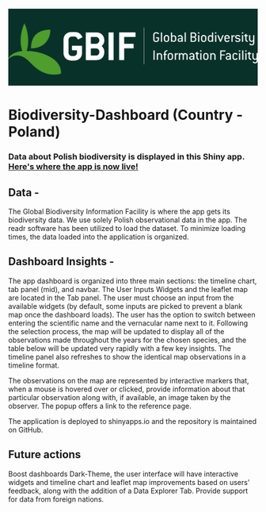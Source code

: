 <div align="left">
 
[![](https://github.com/kmaheshkulkarni/Biodiversity-Dashboard/blob/main/bioDT_Green.png)](https://75ns70-mahesh-kulkarni.shinyapps.io/Biodiversity-Dashboard/)

# Biodiversity-Dashboard (Country - Poland)

<div align="left">

### Data about Polish biodiversity is displayed in this Shiny app. [Here's where the app is now live!](https://75ns70-mahesh-kulkarni.shinyapps.io/Biodiversity-Dashboard/)
##

## Data - 
The Global Biodiversity Information Facility is where the app gets its biodiversity data. We use solely Polish observational data in the app. The readr software has been utilized to load the dataset. To minimize loading times, the data loaded into the application is organized.

## Dashboard Insights - 
The app dashboard is organized into three main sections: the timeline chart, tab panel (mid), and navbar. The User Inputs Widgets and the leaflet map are located in the Tab panel. The user must choose an input from the available widgets (by default, some inputs are picked to prevent a blank map once the dashboard loads). The user has the option to switch between entering the scientific name and the vernacular name next to it. Following the selection process, the map will be updated to display all of the observations made throughout the years for the chosen species, and the table below will be updated very rapidly with a few key insights. The timeline panel also refreshes to show the identical map observations in a timeline format.

The observations on the map are represented by interactive markers that, when a mouse is hovered over or clicked, provide information about that particular observation along with, if available, an image taken by the observer. The popup offers a link to the reference page.

The application is deployed to shinyapps.io and the repository is maintained on GitHub.

## Future actions
Boost dashboards Dark-Theme, the user interface will have interactive widgets and timeline chart and leaflet map improvements based on users' feedback, along with the addition of a Data Explorer Tab.
Provide support for data from foreign nations.
